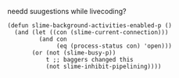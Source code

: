 needd suugestions while livecoding?

    (defun slime-background-activities-enabled-p ()
      (and (let ((con (slime-current-connection)))
             (and con
                  (eq (process-status con) 'open)))
           (or (not (slime-busy-p))
               t ;; baggers changed this
               (not slime-inhibit-pipelining))))
